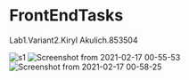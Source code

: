 # FrontEndTasks
Lab1.Variant2.Kiryl Akulich.853504

![s1](https://user-images.githubusercontent.com/62598669/108165822-3fda2180-7104-11eb-8163-b762415bd952.png)
![Screenshot from 2021-02-17 00-55-53](https://user-images.githubusercontent.com/62598669/108165908-6c8e3900-7104-11eb-89d8-6bc340908d70.png)
![Screenshot from 2021-02-17 00-58-25](https://user-images.githubusercontent.com/62598669/108165975-8af43480-7104-11eb-8b2d-8f7f282d3945.png)
